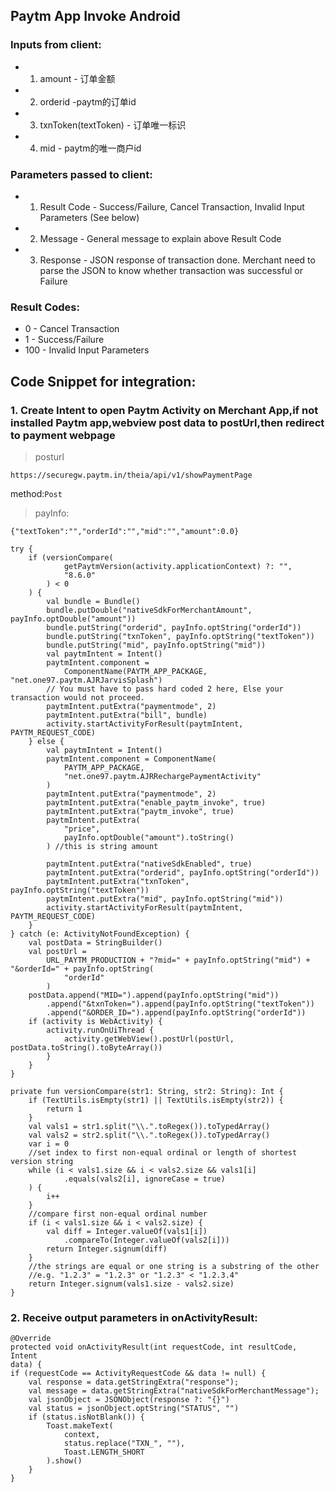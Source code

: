 ## Paytm App Invoke Android

### Inputs from client:

* 1. amount - 订单金额
* 2. orderid -paytm的订单id
* 3. txnToken(textToken) - 订单唯一标识
* 4. mid - paytm的唯一商户id

### Parameters passed to client:

* 1. Result Code - Success/Failure, Cancel Transaction, Invalid Input Parameters (See below)
* 2. Message - General message to explain above Result Code
* 3. Response - JSON response of transaction done. Merchant need to parse the JSON
to know whether transaction was successful or Failure  

### Result Codes:
* 0 - Cancel Transaction
* 1 - Success/Failure
* 100 - Invalid Input Parameters

## Code Snippet for integration:

### 1. Create Intent to open Paytm Activity on Merchant App,if not installed Paytm app,webview post data to postUrl,then redirect to payment webpage


> posturl  

```
https://securegw.paytm.in/theia/api/v1/showPaymentPage
```

method:`Post`

> payInfo:

```
{"textToken":"","orderId":"","mid":"","amount":0.0}
```


```
try {
    if (versionCompare(
            getPaytmVersion(activity.applicationContext) ?: "",
            "8.6.0"
        ) < 0
    ) {
        val bundle = Bundle()
        bundle.putDouble("nativeSdkForMerchantAmount", payInfo.optDouble("amount"))
        bundle.putString("orderid", payInfo.optString("orderId"))
        bundle.putString("txnToken", payInfo.optString("textToken"))
        bundle.putString("mid", payInfo.optString("mid"))
        val paytmIntent = Intent()
        paytmIntent.component =
            ComponentName(PAYTM_APP_PACKAGE, "net.one97.paytm.AJRJarvisSplash")
        // You must have to pass hard coded 2 here, Else your transaction would not proceed.
        paytmIntent.putExtra("paymentmode", 2)
        paytmIntent.putExtra("bill", bundle)
        activity.startActivityForResult(paytmIntent, PAYTM_REQUEST_CODE)
    } else {
        val paytmIntent = Intent()
        paytmIntent.component = ComponentName(
            PAYTM_APP_PACKAGE,
            "net.one97.paytm.AJRRechargePaymentActivity"
        )
        paytmIntent.putExtra("paymentmode", 2)
        paytmIntent.putExtra("enable_paytm_invoke", true)
        paytmIntent.putExtra("paytm_invoke", true)
        paytmIntent.putExtra(
            "price",
            payInfo.optDouble("amount").toString()
        ) //this is string amount

        paytmIntent.putExtra("nativeSdkEnabled", true)
        paytmIntent.putExtra("orderid", payInfo.optString("orderId"))
        paytmIntent.putExtra("txnToken", payInfo.optString("textToken"))
        paytmIntent.putExtra("mid", payInfo.optString("mid"))
        activity.startActivityForResult(paytmIntent, PAYTM_REQUEST_CODE)
    }
} catch (e: ActivityNotFoundException) {
    val postData = StringBuilder()
    val postUrl =
        URL_PAYTM_PRODUCTION + "?mid=" + payInfo.optString("mid") + "&orderId=" + payInfo.optString(
            "orderId"
        )
    postData.append("MID=").append(payInfo.optString("mid"))
        .append("&txnToken=").append(payInfo.optString("textToken"))
        .append("&ORDER_ID=").append(payInfo.optString("orderId"))
    if (activity is WebActivity) {
        activity.runOnUiThread {
            activity.getWebView().postUrl(postUrl, postData.toString().toByteArray())
        }
    }
}
```

```
private fun versionCompare(str1: String, str2: String): Int {
    if (TextUtils.isEmpty(str1) || TextUtils.isEmpty(str2)) {
        return 1
    }
    val vals1 = str1.split("\\.".toRegex()).toTypedArray()
    val vals2 = str2.split("\\.".toRegex()).toTypedArray()
    var i = 0
    //set index to first non-equal ordinal or length of shortest version string
    while (i < vals1.size && i < vals2.size && vals1[i]
            .equals(vals2[i], ignoreCase = true)
    ) {
        i++
    }
    //compare first non-equal ordinal number
    if (i < vals1.size && i < vals2.size) {
        val diff = Integer.valueOf(vals1[i])
            .compareTo(Integer.valueOf(vals2[i]))
        return Integer.signum(diff)
    }
    //the strings are equal or one string is a substring of the other
    //e.g. "1.2.3" = "1.2.3" or "1.2.3" < "1.2.3.4"
    return Integer.signum(vals1.size - vals2.size)
}
```

### 2. Receive output parameters in onActivityResult:

```
@Override
protected void onActivityResult(int requestCode, int resultCode, Intent
data) {
if (requestCode == ActivityRequestCode && data != null) {
	val response = data.getStringExtra("response");
	val message = data.getStringExtra("nativeSdkForMerchantMessage");
	val jsonObject = JSONObject(response ?: "{}")
	val status = jsonObject.optString("STATUS", "")
	if (status.isNotBlank()) {
	    Toast.makeText(
	        context,
	        status.replace("TXN_", ""),
	        Toast.LENGTH_SHORT
	    ).show()
	}
}
```
   